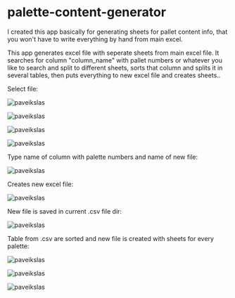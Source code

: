 # palette-content-generator
I created this app basically for generating sheets for pallet  content info, that you won't have to write everything by hand from main excel.

This app generates excel file with seperate sheets from main excel file. It searches for column "column_name" with pallet numbers or whatever you like to search and split to different sheets, sorts that column and splits it in several tables, then puts everything to new excel file and creates sheets..

Select file:

![paveikslas](https://user-images.githubusercontent.com/51360361/228502401-297544f7-6ca3-4b29-805e-d5fb32ed1e4b.png)

![paveikslas](https://user-images.githubusercontent.com/51360361/228502671-b0012a27-29b4-496e-a48a-8d03aaa94612.png)

![paveikslas](https://user-images.githubusercontent.com/51360361/228518186-3414b715-676b-4d46-a45c-589f6c7971aa.png)

![paveikslas](https://user-images.githubusercontent.com/51360361/228517681-c91a73f1-9355-4de3-94d5-a2d776efa097.png)

Type name of column with palette numbers and name of new file:

![paveikslas](https://user-images.githubusercontent.com/51360361/228517804-b5ac5a24-303d-4d48-8bb8-90e280fbc105.png)

Creates new excel file:

![paveikslas](https://user-images.githubusercontent.com/51360361/228517914-d33d817a-c2af-4fac-9570-236f4e367378.png)

New file is saved in current .csv file dir:

![paveikslas](https://user-images.githubusercontent.com/51360361/228498896-e99d28af-429e-451c-b1f4-580fb53d43e3.png)

Table from .csv are sorted and new file is created with sheets for every palette:

![paveikslas](https://user-images.githubusercontent.com/51360361/228502998-2ea57364-f84e-47c4-8bcc-705151e6585b.png)

![paveikslas](https://user-images.githubusercontent.com/51360361/228502960-ea6b9512-3b5c-4943-bc0f-71916eb474b9.png)

![paveikslas](https://user-images.githubusercontent.com/51360361/228503053-1e62be0d-3e69-4650-8d8a-d89948dc4bfb.png)

